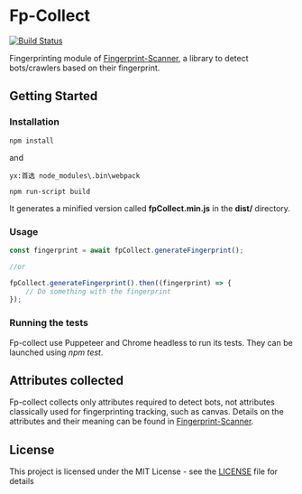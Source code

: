 # Fp-Collect

[![Build Status](https://travis-ci.org/antoinevastel/fp-collect.svg?branch=master)](https://travis-ci.org/antoinevastel/fp-collect)

Fingerprinting module of [Fingerprint-Scanner](https://github.com/antoinevastel/fpscanner), a library to detect 
bots/crawlers based on their fingerprint.

## Getting Started

### Installation

```
npm install
```
and

```
yx:首选 node_modules\.bin\webpack

npm run-script build
```

It generates a minified version called **fpCollect.min.js** in the **dist/** directory.
### Usage

```javascript
const fingerprint = await fpCollect.generateFingerprint();

//or

fpCollect.generateFingerprint().then((fingerprint) => {
    // Do something with the fingerprint
});

```

### Running the tests

Fp-collect use Puppeteer and Chrome headless to run its tests.
They can be launched using *npm test*.

## Attributes collected

Fp-collect collects only attributes required to detect bots, not attributes classically 
used for fingerprinting tracking, such as canvas.
Details on the attributes and their meaning can be found in
[Fingerprint-Scanner](https://github.com/antoinevastel/fpscanner).

## License

This project is licensed under the MIT License - see the [LICENSE](LICENSE) file for details
